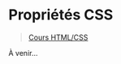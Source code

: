 # Propriétés CSS

> [Cours HTML/CSS](https://www.youtube.com/playlist?list=PLrSOXFDHBtfE5tpw0bjMevWxMWXotiSdO)

À venir...

